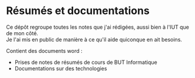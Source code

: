 # Résumés et documentations
Ce dépôt regroupe toutes les notes que j'ai rédigées, aussi bien à l'IUT que de mon côté.  
Je l'ai mis en public de manière à ce qu'il aide quiconque en ait besoins.  


Contient des documents word :
- Prises de notes de résumés de cours de BUT Informatique
- Documentations sur des technologies
